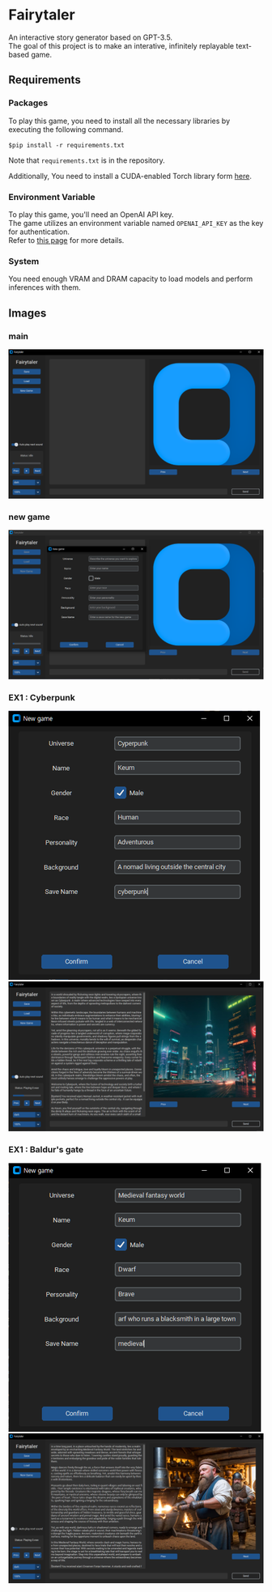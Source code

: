 # Fairytaler
 An interactive story generator based on GPT-3.5.    
 The goal of this project is to make an interative, infinitely replayable text-based game.

## Requirements

### Packages
To play this game, you need to install all the necessary libraries by executing the following command.

```
$pip install -r requirements.txt
```
Note that ```requirements.txt``` is in the repository.


Additionally, You need to install a CUDA-enabled Torch library form [here](https://pytorch.org/get-started/locally/).

### Environment Variable
To play this game, you'll need an OpenAI API key.    
The game utilizes an environment variable named ```OPENAI_API_KEY``` as the key for authentication.      
Refer to [this page](https://platform.openai.com/docs/api-reference/authentication) for more details.

### System

You need enough VRAM and DRAM capacity to load models and perform inferences with them.

## Images

### main
![main](readme_images/main.PNG)
### new game
![main](readme_images/new_game.PNG)
### EX1 : Cyberpunk
![main](readme_images/cb1.PNG)
![main](readme_images/cb2.PNG)
### EX1 : Baldur's gate
![main](readme_images/md1.PNG)
![main](readme_images/md2.PNG)